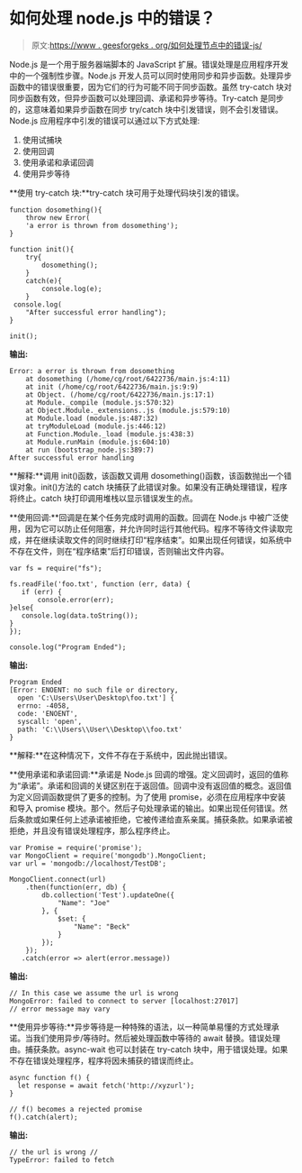 # 如何处理 node.js 中的错误？

> 原文:[https://www . geesforgeks . org/如何处理节点中的错误-js/](https://www.geeksforgeeks.org/how-to-handle-errors-in-node-js/)

Node.js 是一个用于服务器端脚本的 JavaScript 扩展。错误处理是应用程序开发中的一个强制性步骤。Node.js 开发人员可以同时使用同步和异步函数。处理异步函数中的错误很重要，因为它们的行为可能不同于同步函数。虽然 try-catch 块对同步函数有效，但异步函数可以处理回调、承诺和异步等待。Try-catch 是同步的，这意味着如果异步函数在同步 try/catch 块中引发错误，则不会引发错误。Node.js 应用程序中引发的错误可以通过以下方式处理:

1.  使用试捕块
2.  使用回调
3.  使用承诺和承诺回调
4.  使用异步等待

**使用 try-catch 块:**try-catch 块可用于处理代码块引发的错误。

```
function dosomething(){
    throw new Error(
    'a error is thrown from dosomething');
}

function init(){
    try{
        dosomething();
    }
    catch(e){
        console.log(e);
    }
 console.log(
    "After successful error handling");
}

init();
```

**输出:**

```
Error: a error is thrown from dosomething
    at dosomething (/home/cg/root/6422736/main.js:4:11)
    at init (/home/cg/root/6422736/main.js:9:9)
    at Object. (/home/cg/root/6422736/main.js:17:1)
    at Module._compile (module.js:570:32)
    at Object.Module._extensions..js (module.js:579:10)
    at Module.load (module.js:487:32)
    at tryModuleLoad (module.js:446:12)
    at Function.Module._load (module.js:438:3)
    at Module.runMain (module.js:604:10)
    at run (bootstrap_node.js:389:7)
After successful error handling

```

**解释:**调用 init()函数，该函数又调用 dosomething()函数，该函数抛出一个错误对象。init()方法的 catch 块捕获了此错误对象。如果没有正确处理错误，程序将终止。catch 块打印调用堆栈以显示错误发生的点。

**使用回调:**回调是在某个任务完成时调用的函数。回调在 Node.js 中被广泛使用，因为它可以防止任何阻塞，并允许同时运行其他代码。程序不等待文件读取完成，并在继续读取文件的同时继续打印“程序结束”。如果出现任何错误，如系统中不存在文件，则在“程序结束”后打印错误，否则输出文件内容。

```
var fs = require("fs");

fs.readFile('foo.txt', function (err, data) {
   if (err) {
       console.error(err);
}else{
   console.log(data.toString());
}
});

console.log("Program Ended");
```

**输出:**

```
Program Ended
[Error: ENOENT: no such file or directory, 
  open 'C:\Users\User\Desktop\foo.txt'] {
  errno: -4058,
  code: 'ENOENT',
  syscall: 'open',
  path: 'C:\\Users\\User\\Desktop\\foo.txt'
}

```

**解释:**在这种情况下，文件不存在于系统中，因此抛出错误。

**使用承诺和承诺回调:**承诺是 Node.js 回调的增强。定义回调时，返回的值称为“承诺”。承诺和回调的关键区别在于返回值。回调中没有返回值的概念。返回值为定义回调函数提供了更多的控制。为了使用 promise，必须在应用程序中安装和导入 promise 模块。那个。然后子句处理承诺的输出。如果出现任何错误。然后条款或如果任何上述承诺被拒绝，它被传递给直系亲属。捕获条款。如果承诺被拒绝，并且没有错误处理程序，那么程序终止。

```
var Promise = require('promise');
var MongoClient = require('mongodb').MongoClient;
var url = 'mongodb://localhost/TestDB';

MongoClient.connect(url)
    .then(function(err, db) {
        db.collection('Test').updateOne({
            "Name": "Joe"
        }, {
            $set: {
                "Name": "Beck"
            }
        });
    });
   .catch(error => alert(error.message)) 
```

**输出:**

```
// In this case we assume the url is wrong
MongoError: failed to connect to server [localhost:27017]
// error message may vary

```

**使用异步等待:**异步等待是一种特殊的语法，以一种简单易懂的方式处理承诺。当我们使用异步/等待时。然后被处理函数中等待的 await 替换。错误处理由。捕获条款。async-wait 也可以封装在 try-catch 块中，用于错误处理。如果不存在错误处理程序，程序将因未捕获的错误而终止。

```
async function f() {
  let response = await fetch('http://xyzurl');
}

// f() becomes a rejected promise
f().catch(alert);
```

**输出:**

```
// the url is wrong //
TypeError: failed to fetch 

```